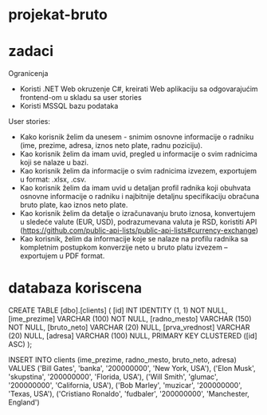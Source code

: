 # projekat-bruto

# zadaci

Ogranicenja
 - Koristi .NET Web okruzenje C#, kreirati Web aplikaciju sa odgovarajućim frontend-om u skladu sa user stories
 - Koristi MSSQL bazu podataka

User stories:
- Kako korisnik želim da unesem - snimim osnovne informacije o radniku (ime, prezime, adresa, iznos neto plate, radnu poziciju).
- Kao korisnik želim da imam uvid, pregled u informacije o svim radnicima koji se nalaze u bazi.
- Kao korisnik želim da informacije o svim radnicima izvezem, exportujem u format: .xlsx, .csv.
- Kao korisnik želim da imam uvid u detaljan profil radnika koji obuhvata osnovne informacije o radniku i najbitnije detaljnu specifikaciju obračuna bruto plate, kao iznos neto plate.
- Kao korisnik želim da detalje o izračunavanju bruto iznosa, konvertujem u sledeće valute (EUR, USD), podrazumevana valuta je RSD, koristiti API (https://github.com/public-api-lists/public-api-lists#currency-exchange)
- Kao korisnik, želim da informacije koje se nalaze na profilu radnika sa kompletnim postupkom konverzije neto u bruto platu izvezem – exportujem u PDF format.

# databaza koriscena
CREATE TABLE [dbo].[clients] (
    [id]          INT           IDENTITY (1, 1) NOT NULL,
    [ime_prezime] VARCHAR (100) NOT NULL,
    [radno_mesto] VARCHAR (150) NOT NULL,
    [bruto_neto]  VARCHAR (20)  NULL,
    [prva_vrednost] VARCHAR (20) NULL,
    [adresa]      VARCHAR (100) NULL,
    PRIMARY KEY CLUSTERED ([id] ASC)
);


INSERT INTO clients (ime_prezime, radno_mesto, bruto_neto, adresa)
VALUES
('Bill Gates', 'banka', '200000000', 'New York, USA'),
('Elon Musk', 'skupstina', '200000000', 'Florida, USA'),
('Will Smith', 'glumac', '200000000', 'California, USA'),
('Bob Marley', 'muzicar', '200000000', 'Texas, USA'),
('Cristiano Ronaldo', 'fudbaler', '200000000', 'Manchester, England')
